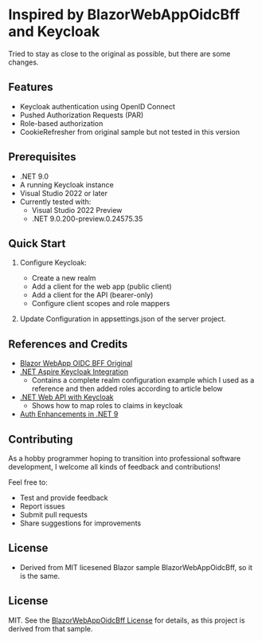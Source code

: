 # Inspired by BlazorWebAppOidcBff and Keycloak

Tried to stay as close to the original as possible, but there are some changes.

## Features

- Keycloak authentication using OpenID Connect
- Pushed Authorization Requests (PAR)
- Role-based authorization
- CookieRefresher from original sample but not tested in this version

## Prerequisites

- .NET 9.0
- A running Keycloak instance
- Visual Studio 2022 or later
- Currently tested with:
  - Visual Studio 2022 Preview
  - .NET 9.0.200-preview.0.24575.35

## Quick Start

1. Configure Keycloak:
   - Create a new realm
   - Add a client for the web app (public client)
   - Add a client for the API (bearer-only)
   - Configure client scopes and role mappers

2. Update Configuration in appsettings.json of the server project.


## References and Credits

- [Blazor WebApp OIDC BFF Original](https://github.com/dotnet/blazor-samples/tree/main/9.0/BlazorWebAppOidcBff)
- [.NET Aspire Keycloak Integration](https://learn.microsoft.com/en-us/dotnet/aspire/authentication/keycloak-integration?tabs=dotnet-cli)
  - Contains a complete realm configuration example which I used as a reference and then added roles according to article below
- [.NET Web API with Keycloak](https://medium.com/@faulycoelho/net-web-api-with-keycloak-11e0286240b9)
  - Shows how to map roles to claims in keycloak
- [Auth Enhancements in .NET 9](https://auth0.com/blog/authentication-authorization-enhancements-in-dotnet-9/)


## Contributing

As a hobby programmer hoping to transition into professional software development, I welcome all kinds of feedback and contributions!

Feel free to:
- Test and provide feedback
- Report issues
- Submit pull requests
- Share suggestions for improvements

## License

- Derived from MIT licesened Blazor sample BlazorWebAppOidcBff, so it is the same.

## License

MIT. See the [BlazorWebAppOidcBff License](https://github.com/dotnet/blazor-samples/tree/main?tab=MIT-2-ov-file) for details, as this project is derived from that sample.
